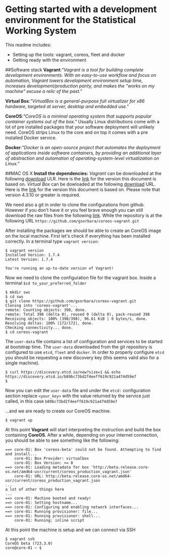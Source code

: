 # Getting started with a development environment for the Statistical Working System

This readme includes:  

* Setting up the tools: vagrant, coreos, fleet and docker
* Getting ready with the environment

##Software stack
**Vagrant**:_"Vagrant is a tool for building complete development environments. With an easy-to-use workflow and focus on automation, Vagrant lowers development environment setup time, increases development/production parity, and makes the "works on my machine" excuse a relic of the past."_ 

**Virtual Box**:_"VirtualBox is a general-purpose full virtualizer for x86 hardware, targeted at server, desktop and embedded use."_

**CoreOS**:_"CoreOS is a minimal operating system that supports popular container systems out of the box."_ Usually Linux distributions come with a lot of pre installed packages that your  software deployment will unlikely need. CoreOS strips Linux to the core and on top it comes with a pre installed Docker service.

**Docker**:_"Docker is an open-source project that automates the deployment of applications inside software containers, by providing an additional layer of abstraction and automation of operating-system-level virtualization on Linux."_

##MAC OS X
**Install the dependencies:**
*Vagrant* can be downloaded at the following [download](https://www.vagrantup.com/downloads.html) ULR. Here is the [link](https://dl.bintray.com/mitchellh/vagrant/vagrant_1.7.4.dmg) for the version this document is based on.
*Virtual Box* can be dowloaded at the following [download](https://www.virtualbox.org/wiki/Downloads) URL. Here is the [link](http://download.virtualbox.org/virtualbox/5.0.0/VirtualBox-5.0.0-101573-OSX.dmg) for the version this document is based on. Please note that version 4.3.10 or greater is required.

We need also a git in order to clone the configurations from github. However if you don't have it or you feel brave enough you can still download the raw files from the following [link](https://github.com/gsorbara/coreos-vagrant). While the repository is at the following URL `https://github.com/gsorbara/coreos-vagrant.git`

After installing the packages we should be able to create an CoreOS image on the local machine.
First let's check if everything has been installed correctly. In a terminal type `vagrant version`:

```
$ vagrant version
Installed Version: 1.7.4
Latest Version: 1.7.4
 
You're running an up-to-date version of Vagrant!
```

Now we need to clone the configuration file for the vagrant box. Inside a terminal `$cd to_your_preferred_folder`

```
$ mkdir sws
$ cd sws
$ git clone https://github.com/gsorbara/coreos-vagrant.git
Cloning into 'coreos-vagrant'...
remote: Counting objects: 398, done.
remote: Total 398 (delta 0), reused 0 (delta 0), pack-reused 398
Receiving objects: 100% (398/398), 96.61 KiB | 0 bytes/s, done.
Resolving deltas: 100% (172/172), done.
Checking connectivity... done.
$ cd coreos-vagrant
```
The `user-data` file contains a list of configuration and services to be started at bootstrap time. The `user-data` downloaded from the git repository is configured to use `etcd`, `fleet` and `docker`. In order to properly configure `etcd` you should be requesting a new discovery key (this seems valid also for a single machine).

```
$ curl https://discovery.etcd.io/new?size=1 && echo
https://discovery.etcd.io/b89bc73bd2f4eeff619c921a474d59e7
$
```
Now you can edit the `user-data` file and under the `etcd:` configuration section replace `<your_key>` with the value returned by the service just called, in this case `b89bc73bd2f4eeff619c921a474d59e7`

...and we are ready to create our CoreOS machine.

```
$ vagrant up
```

At this point **Vagrant** will start interpreting the instruction and build the box containing **CoreOS**. After a while, depending on your internet connection, you should be able to see something like the following:

```
==> core-01: Box 'coreos-beta' could not be found. Attempting to find and install...
    core-01: Box Provider: virtualbox
    core-01: Box Version: >= 0
==> core-01: Loading metadata for box 'http://beta.release.core-os.net/amd64-usr/current/coreos_production_vagrant.json'
    core-01: URL: http://beta.release.core-os.net/amd64-usr/current/coreos_production_vagrant.json
...
a lot of other things here
...
==> core-01: Machine booted and ready!
==> core-01: Setting hostname...
==> core-01: Configuring and enabling network interfaces...
==> core-01: Running provisioner: file...
==> core-01: Running provisioner: shell...
    core-01: Running: inline script
```

At this point the machine is setup and we can connect via SSH

```
$ vagrant ssh
CoreOS beta (723.3.0)
core@core-01 ~ $ 
```



